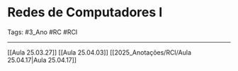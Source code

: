 # Redes de Computadores I

Tags: #3_Ano #RC #RCI

---

[[Aula 25.03.27]]
[[Aula 25.04.03]]
[[2025_Anotações/RCI/Aula 25.04.17|Aula 25.04.17]]